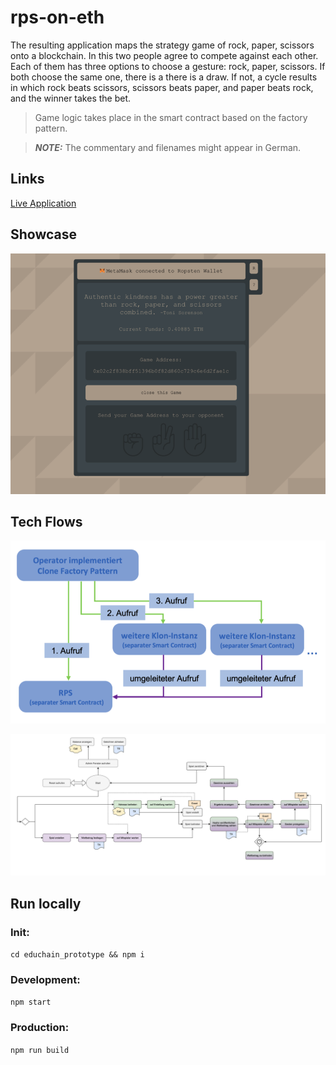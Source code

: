 # rps-on-eth

The resulting application maps the strategy game of rock, paper, scissors onto a blockchain. In this two people agree to compete against each other. Each of them has three options to choose a gesture: rock,  paper, scissors. If both choose the same one, there is a there is a draw. If not, a cycle results in which rock beats scissors, scissors beats paper, and paper beats rock, and the winner takes the bet.

> Game logic takes place in the smart contract based on the factory pattern.

> **_NOTE:_** The commentary and filenames might appear in German.

## Links

[Live Application](https://rpsoneth.netlify.app/)

## Showcase

![Screenshot 1](./img/screenshot.png)

## Tech Flows

![Factory Pattern](./img/architecture.png)

![Program Flow](./img/program-flow.png)

## Run locally

### Init:
`cd educhain_prototype && npm i`

### Development: 
`npm start`

### Production:
`npm run build`